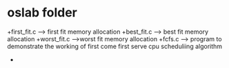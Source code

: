 # oslab folder
+first_fit.c --> first fit memory allocation
+best_fit.c  --> best fit memory allocation
+worst_fit.c -->worst fit memory allocation
+fcfs.c --> program to demonstrate the working of first come first serve cpu scheduliing algorithm
<ul>
  <li>
